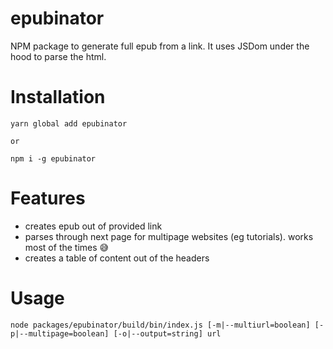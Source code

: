 # epubinator
NPM package to generate full epub from a link. It uses JSDom under the hood to parse the html.

# Installation

```
yarn global add epubinator

or

npm i -g epubinator

```

# Features

- creates epub out of provided link
- parses through next page for multipage websites (eg tutorials). works most of the times 😅
- creates a table of content out of the headers

# Usage

```node packages/epubinator/build/bin/index.js [-m|--multiurl=boolean] [-p|--multipage=boolean] [-o|--output=string] url```
